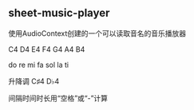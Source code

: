 ## sheet-music-player

使用AudioContext创建的一个可以读取音名的音乐播放器

C4 D4 E4 F4 G4 A4 B4

do re mi fa sol la ti

升降调 C♯4 D♭4

间隔时间时长用“空格”或“-”计算
